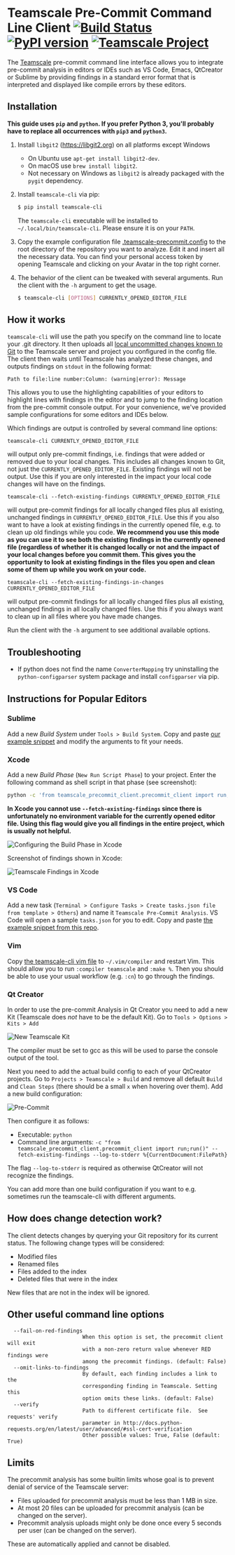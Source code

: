 # Teamscale Pre-Commit Command Line Client [![Build Status](https://travis-ci.org/cqse/teamscale-cli.svg?branch=master)](https://travis-ci.org/cqse/teamscale-cli) [![PyPI version](https://badge.fury.io/py/teamscale-cli.svg)](https://badge.fury.io/py/teamscale-cli) [![Teamscale Project](https://img.shields.io/badge/teamscale-teamscale--cli-brightgreen.svg)](https://demo.teamscale.com/activity.html#/teamscale-cli)

The [Teamscale](https://teamscale.com) pre-commit command line interface allows you to integrate pre-commit analysis in editors or IDEs such as VS Code, Emacs, QtCreator or Sublime by providing findings in a standard error format that is interpreted and displayed like compile errors by these editors.

## Installation

**This guide uses `pip` and `python`. If you prefer Python 3, you'll probably have to replace all occurrences with `pip3` and `python3`.**

1. Install `libgit2` (https://libgit2.org) on all platforms except Windows
    - On Ubuntu use `apt-get install libgit2-dev`.
    - On macOS use `brew install libgit2`.
    - Not necessary on Windows as `libgit2` is already packaged with the `pygit` dependency.

2. Install `teamscale-cli` via pip:

    ```bash
    $ pip install teamscale-cli
    ```

    The `teamscale-cli` executable will be installed to `~/.local/bin/teamscale-cli`. Please ensure it is on your `PATH`.

3. Copy the example configuration file [.teamscale-precommit.config](./config/.teamscale-precommit.config) to the root directory of the repository you want to analyze. Edit it and insert all the necessary data. You can find your personal access token by opening Teamscale and clicking on your Avatar in the top right corner.

5. The behavior of the client can be tweaked with several arguments. Run the client with the ```-h``` argument to get the usage.

    ```bash
    $ teamscale-cli [OPTIONS] CURRENTLY_OPENED_EDITOR_FILE
    ```

## How it works

`teamscale-cli` will use the path you specify on the command line to locate your .git directory. It then uploads all [local uncommitted changes known to Git](#how-does-change-detection-work) to the Teamscale server and project you configured in the config file. The client then waits until Teamscale has analyzed these changes, and outputs findings on `stdout` in the following format:

```
Path to file:line number:Column: (warning|error): Message
```

This allows you to use the highlighting capabilities of your editors to highlight lines with findings in the editor and to jump to the finding location from the pre-commit console output. For your convenience, we've provided sample configurations for some editors and IDEs below.

Which findings are output is controlled by several command line options:

```
teamscale-cli CURRENTLY_OPENED_EDITOR_FILE
```

will output only pre-commit findings, i.e. findings that were added or removed due to your local changes. This includes all changes known to Git, not just the `CURRENTLY_OPENED_EDITOR_FILE`. Existing findings will not be output.
Use this if you are only interested in the impact your local code changes will have on the findings.

```
teamscale-cli --fetch-existing-findings CURRENTLY_OPENED_EDITOR_FILE
```

will output pre-commit findings for all locally changed files plus all existing, unchanged findings in `CURRENTLY_OPENED_EDITOR_FILE`.
Use this if you also want to have a look at existing findings in the currently opened file, e.g. to clean up old findings while you code.
**We recommend you use this mode as you can use it to see both the existing findings in the currently opened file (regardless of whether it is changed locally or not and the impact of your local changes before you commit them. This gives you the opportunity to look at existing findings in the files you open and clean some of them up while you work on your code.**

```
teamscale-cli --fetch-existing-findings-in-changes CURRENTLY_OPENED_EDITOR_FILE
```

will output pre-commit findings for all locally changed files plus all existing, unchanged findings in all locally changed files.
Use this if you always want to clean up in all files where you have made changes.

Run the client with the `-h` argument to see additional available options.

## Troubleshooting

- If python does not find the name `ConverterMapping` try uninstalling the `python-configparser` system package and install `configparser` via pip.

## Instructions for Popular Editors

### Sublime

Add a new *Build System* under `Tools > Build System`. Copy and paste [our example snippet](./config/teamscale-precommit.sublime-build) and modify the arguments to fit your needs.

### Xcode

Add a new *Build Phase* (`New Run Script Phase`) to your project. Enter the following command as shell script in that phase (see screenshot):

```bash
python -c 'from teamscale_precommit_client.precommit_client import run;run()' ${SRCROOT}
```

**In Xcode you cannot use `--fetch-existing-findings` since there is unfortunately no environment variable for the currently opened editor file.
Using this flag would give you all findings in the entire project, which is usually not helpful.**

![Configuring the Build Phase in Xcode](config/xcode_1.png)

Screenshot of findings shown in Xcode:

![Teamscale Findings in Xcode](config/xcode_2.png)

### VS Code

Add a new task (`Terminal > Configure Tasks > Create tasks.json file from template > Others`) and name it `Teamscale Pre-Commit Analysis`. VS Code will open a sample `tasks.json` for you to edit. Copy and paste [the example snippet from this repo](./config/teamscale-precommit-vscode-task.json).

### Vim

Copy [the teamscale-cli vim file](./config/teamscale.vim) to `~/.vim/compiler` and restart Vim.
This should allow you to run `:compiler teamscale` and `:make %`. Then you should be able to use your usual workflow (e.g. `:cn`) to go through the findings.

### Qt Creator

In order to use the pre-commit Analysis in Qt Creator you need to add a new Kit (Teamscale does _not_ have to be the default Kit).
Go to `Tools > Options > Kits > Add`  

![New Teamscale Kit](config/qtcreator_1.png)

The compiler must be set to gcc as this will be used to parse the console output of the tool.

Next you need to add the actual build config to each of your QtCreator projects.
Go to `Projects > Teamscale > Build` and remove all default `Build` and `Clean Steps` (there should be a small `x` when hovering over them).
Add a new build configuration:

![Pre-Commit](config/qtcreator_2.png)

Then configure it as follows:  

* Executable: `python`
* Command line arguments: `-c "from teamscale_precommit_client.precommit_client import run;run()" --fetch-existing-findings --log-to-stderr %{CurrentDocument:FilePath}`

The flag `--log-to-stderr` is required as otherwise QtCreator will not recognize the findings.  

You can add more than one build configuration if you want to e.g. sometimes run the teamscale-cli with different arguments.

## How does change detection work?

The client detects changes by querying your Git repository for its current status. The following change types will be considered:

- Modified files
- Renamed files
- Files added to the index
- Deleted files that were in the index

New files that are not in the index will be ignored.

## Other useful command line options

```
  --fail-on-red-findings
                        When this option is set, the precommit client will exit
                        with a non-zero return value whenever RED findings were
                        among the precommit findings. (default: False)
  --omit-links-to-findings
                        By default, each finding includes a link to the
                        corresponding finding in Teamscale. Setting this
                        option omits these links. (default: False)
  --verify
                        Path to different certificate file.  See requests' verify
                        parameter in http://docs.python-requests.org/en/latest/user/advanced/#ssl-cert-verification
                        Other possible values: True, False (default: True)
```

## Limits

The precommit analysis has some builtin limits whose goal is to prevent denial of service of the Teamscale server:

- Files uploaded for precommit analysis must be less than 1 MB in size.
- At most 20 files can be uploaded for precommit analysis (can be changed on the server).
- Precommit analysis uploads might only be done once every 5 seconds per user (can be changed on the server).

These are automatically applied and cannot be disabled.
